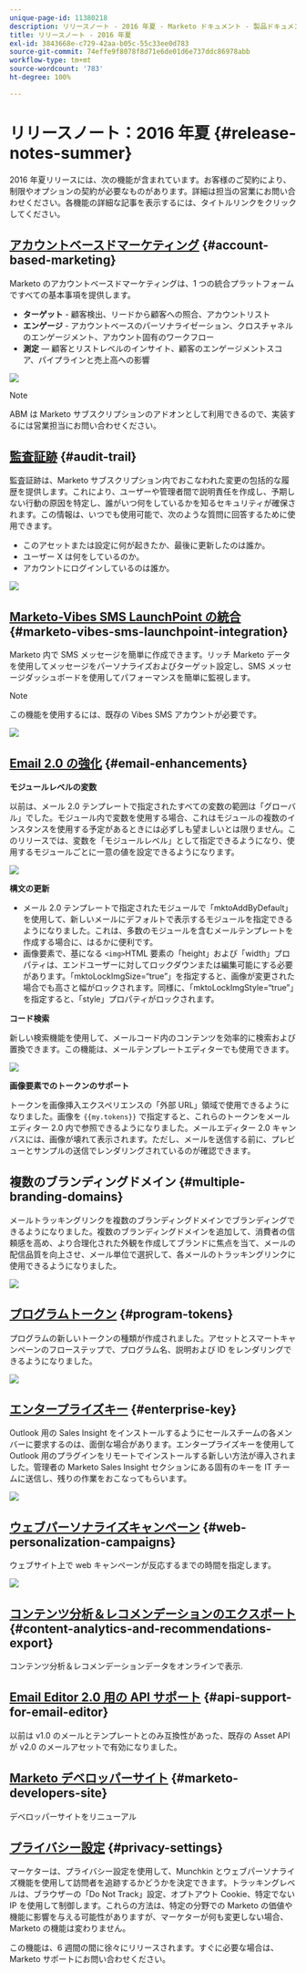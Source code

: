 ```yaml
---
unique-page-id: 11380218
description: リリースノート - 2016 年夏 - Marketo ドキュメント - 製品ドキュメント
title: リリースノート - 2016 年夏
exl-id: 3843668e-c729-42aa-b05c-55c33ee0d783
source-git-commit: 74effe9f8078f8d71e6de01d6e737ddc86978abb
workflow-type: tm+mt
source-wordcount: '783'
ht-degree: 100%

---
```


# リリースノート：2016 年夏 {#release-notes-summer}

2016 年夏リリースには、次の機能が含まれています。お客様のご契約により、制限やオプションの契約が必要なものがあります。詳細は担当の営業にお問い合わせください。各機能の詳細な記事を表示するには、タイトルリンクをクリックしてください。

## [アカウントベースドマーケティング](https://docs.marketo.com/display/docs/account+based+marketing) {#account-based-marketing}

Marketo のアカウントベースドマーケティングは、1 つの統合プラットフォームですべての基本事項を提供します。

* **ターゲット** - 顧客検出、リードから顧客への照合、アカウントリスト
* **エンゲージ** - アカウントベースのパーソナライゼーション、クロスチャネルのエンゲージメント、アカウント固有のワークフロー
* **測定** — 顧客とリストレベルのインサイト、顧客のエンゲージメントスコア、パイプラインと売上高への影響

![](assets/abm-5-acme.png)

>[!NOTE]
>
>ABM は Marketo サブスクリプションのアドオンとして利用できるので、実装するには営業担当にお問い合わせください。

## [監査証跡](/help/marketo/product-docs/administration/audit-trail/audit-trail-overview.md) {#audit-trail}

監査証跡は、Marketo サブスクリプション内でおこなわれた変更の包括的な履歴を提供します。これにより、ユーザーや管理者間で説明責任を作成し、予期しない行動の原因を特定し、誰がいつ何をしているかを知るセキュリティが確保されます。この情報は、いつでも使用可能で、次のような質問に回答するために使用できます。

* このアセットまたは設定に何が起きたか、最後に更新したのは誰か。
* ユーザー X は何をしているのか。
* アカウントにログインしているのは誰か。

![](assets/audit-trail.png)

## [Marketo-Vibes SMS LaunchPoint の統合](/help/marketo/product-docs/mobile-marketing/vibes-sms-messages/create-a-vibes-sms-message.md) {#marketo-vibes-sms-launchpoint-integration}

Marketo 内で SMS メッセージを簡単に作成できます。リッチ Marketo データを使用してメッセージをパーソナライズおよびターゲット設定し、SMS メッセージダッシュボードを使用してパフォーマンスを簡単に監視します。

>[!NOTE]
>
>この機能を使用するには、既存の Vibes SMS アカウントが必要です。

![](assets/vibes-sms2.png)

## [Email 2.0 の強化](/help/marketo/product-docs/email-marketing/general/email-editor-2/email-editor-v2-0-overview.md) {#email-enhancements}

**モジュールレベルの変数**

以前は、メール 2.0 テンプレートで指定されたすべての変数の範囲は「グローバル」でした。モジュール内で変数を使用する場合、これはモジュールの複数のインスタンスを使用する予定があるときには必ずしも望ましいとは限りません。このリリースでは、変数を「モジュールレベル」として指定できるようになり、使用するモジュールごとに一意の値を設定できるようになります。

![](assets/module-level-variables.png)

**構文の更新**

* メール 2.0 テンプレートで指定されたモジュールで「mktoAddByDefault」を使用して、新しいメールにデフォルトで表示するモジュールを指定できるようになりました。これは、多数のモジュールを含むメールテンプレートを作成する場合に、はるかに便利です。
* 画像要素で、基になる `<img>`HTML 要素の「height」および「width」プロパティは、エンドユーザーに対してロックダウンまたは編集可能にする必要があります。「mktoLockImgSize=“true”」を指定すると、画像が変更された場合でも高さと幅がロックされます。同様に、「mktoLockImgStyle=“true”」を指定すると、「style」プロパティがロックされます。

**コード検索**

新しい検索機能を使用して、メールコード内のコンテンツを効率的に検索および置換できます。この機能は、メールテンプレートエディターでも使用できます。

![](assets/2nd-screenshot.png)

**画像要素でのトークンのサポート**

トークンを画像挿入エクスペリエンスの「外部 URL」領域で使用できるようになりました。画像を `{{my.tokens}}` で指定すると、これらのトークンをメールエディター 2.0 内で参照できるようになりました。メールエディター 2.0 キャンバスには、画像が壊れて表示されます。ただし、メールを送信する前に、プレビューとサンプルの送信でレンダリングされているのが確認できます。

## 複数のブランディングドメイン {#multiple-branding-domains}

メールトラッキングリンクを複数のブランディングドメインでブランディングできるようになりました。複数のブランディングドメインを追加して、消費者の信頼感を高め、より合理化された外観を作成してブランドに焦点を当て、メールの配信品質を向上させ、メール単位で選択して、各メールのトラッキングリンクに使用できるようになりました。

![](assets/multiple-branding-domains.png)

## [プログラムトークン](/help/marketo/product-docs/demand-generation/landing-pages/personalizing-landing-pages/tokens-overview.md) {#program-tokens}

プログラムの新しいトークンの種類が作成されました。アセットとスマートキャンペーンのフローステップで、プログラム名、説明および ID をレンダリングできるようになりました。

![](assets/program-tokens.png)

## [エンタープライズキー](/help/marketo/product-docs/marketo-sales-insight/msi-outlook-plugin/authorize-the-marketo-outlook-plugin.md) {#enterprise-key}

Outlook 用の Sales Insight をインストールするようにセールスチームの各メンバーに要求するのは、面倒な場合があります。エンタープライズキーを使用して Outlook 用のプラグインをリモートでインストールする新しい方法が導入されました。管理者の Marketo Sales Insight セクションにある固有のキーを IT チームに送信し、残りの作業をおこなってもらいます。

![](assets/enterprise-key.png)

## [ウェブパーソナライズキャンペーン](/help/marketo/product-docs/web-personalization/working-with-web-campaigns/create-a-new-dialog-web-campaign.md) {#web-personalization-campaigns}

ウェブサイト上で web キャンペーンが反応するまでの時間を指定します。

![](assets/dialog-campaign-delay.png)

## [コンテンツ分析＆レコメンデーションのエクスポート](/help/marketo/product-docs/web-personalization/understanding-web-personalization/understanding-content-analytics.md) {#content-analytics-and-recommendations-export}

コンテンツ分析＆レコメンデーションデータをオンラインで表示.

## [Email Editor 2.0 用の API サポート](https://developers.marketo.com/documentation/asset-api/) {#api-support-for-email-editor}

以前は v1.0 のメールとテンプレートとのみ互換性があった、既存の Asset API が v2.0 のメールアセットで有効になりました。

## [Marketo デベロッパーサイト](https://developers.marketo.com/) {#marketo-developers-site}

デベロッパーサイトをリニューアル

## [プライバシー設定](/help/marketo/product-docs/administration/settings/understanding-privacy-settings.md) {#privacy-settings}

マーケターは、プライバシー設定を使用して、Munchkin とウェブパーソナライズ機能を使用して訪問者を追跡するかどうかを決定できます。トラッキングレベルは、ブラウザーの「Do Not Track」設定、オプトアウト Cookie、特定でない IP を使用して制御します。これらの方法は、特定の分野での Marketo の価値や機能に影響を与える可能性がありますが、マーケターが何も変更しない場合、Marketo の機能は変わりません。

この機能は、6 週間の間に徐々にリリースされます。すぐに必要な場合は、Marketo サポートにお問い合わせください。
